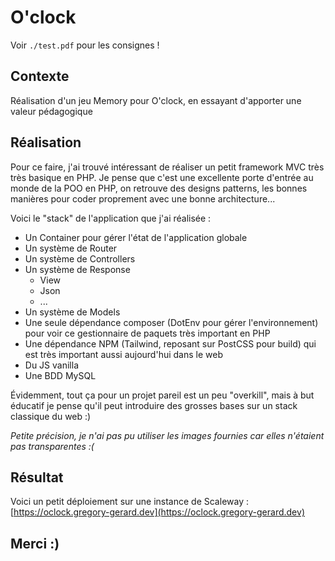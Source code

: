 # O'clock
Voir `./test.pdf` pour les consignes !

## Contexte
Réalisation d'un jeu Memory pour O'clock, en essayant d'apporter une valeur pédagogique

## Réalisation
Pour ce faire, j'ai trouvé intéressant de réaliser un petit framework MVC très très basique en PHP. Je pense que c'est une excellente porte d'entrée au monde de la POO en PHP, on retrouve des designs patterns, les bonnes manières pour coder proprement avec une bonne architecture... 

Voici le "stack" de l'application que j'ai réalisée :
* Un Container pour gérer l'état de l'application globale
* Un système de Router
* Un système de Controllers
* Un système de Response
  * View
  * Json
  * ...
* Un système de Models
* Une seule dépendance composer (DotEnv pour gérer l'environnement) pour voir ce gestionnaire de paquets très important en PHP
* Une dépendance NPM (Tailwind, reposant sur PostCSS pour build) qui est très important aussi aujourd'hui dans le web
* Du JS vanilla
* Une BDD MySQL

Évidemment, tout ça pour un projet pareil est un peu "overkill", mais à but éducatif je pense qu'il peut introduire des grosses bases sur un stack classique du web :)

_Petite précision, je n'ai pas pu utiliser les images fournies car elles n'étaient pas transparentes :(_

## Résultat
Voici un petit déploiement sur une instance de Scaleway : [https://oclock.gregory-gerard.dev](https://oclock.gregory-gerard.dev)

## Merci :)